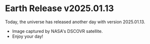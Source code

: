 # Earth Release v2025.01.13
Today, the universe has released another day with version 2025.01.13.
- Image captured by NASA's DSCOVR satellite.
- Enjoy your day!
